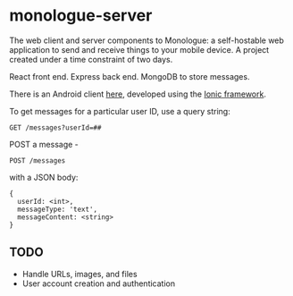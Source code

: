 # monologue-server
The web client and server components to Monologue: a self-hostable web application to send and receive things to your mobile device.
A project created under a time constraint of two days.

React front end.
Express back end.
MongoDB to store messages.

There is an Android client [here](https://github.com/FaceToKeyboard/monologue-client-android), developed using the [Ionic framework](https://ionicframework.com/).

To get messages for a particular user ID, use a query string:

`GET /messages?userId=##`

POST a message -

`POST /messages` 

with a JSON body:
```
{
  userId: <int>,
  messageType: 'text',
  messageContent: <string>
}
```

## TODO
- Handle URLs, images, and files
- User account creation and authentication
